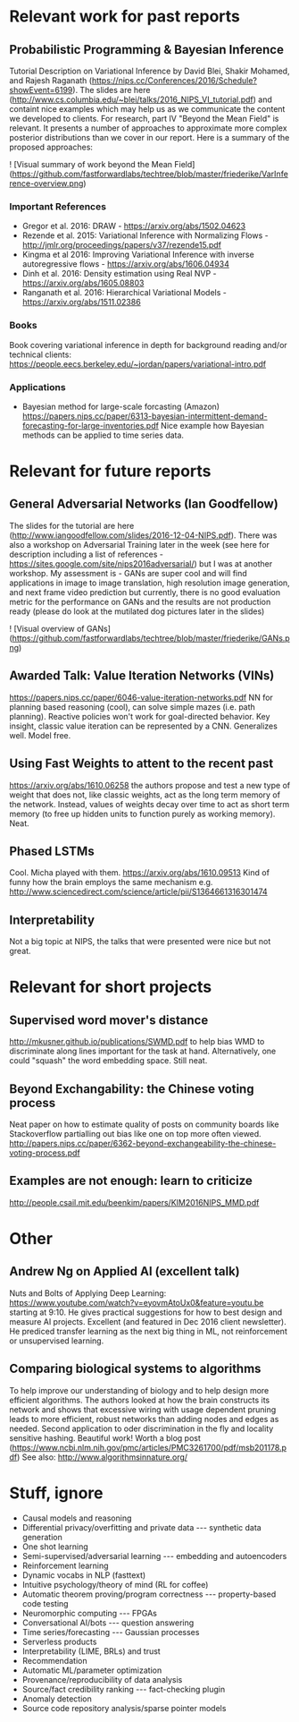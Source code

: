 # Relevant work for past reports

## Probabilistic Programming & Bayesian Inference

Tutorial Description on Variational Inference by David Blei, Shakir Mohamed, and
Rajesh Raganath (https://nips.cc/Conferences/2016/Schedule?showEvent=6199). The
slides are here
(http://www.cs.columbia.edu/~blei/talks/2016_NIPS_VI_tutorial.pdf) and
containt nice examples which may help us as we communicate the content we
developed to clients. For research, part IV "Beyond the Mean
Field" is relevant. It presents a number of approaches to approximate more
complex posterior distributions than we cover in our report. Here is a summary
of the proposed approaches:

! [Visual summary of work beyond the Mean Field]
(https://github.com/fastforwardlabs/techtree/blob/master/friederike/VarInference-overview.png)

### Important References
 - Gregor et al. 2016: DRAW - https://arxiv.org/abs/1502.04623
 - Rezende et al. 2015: Variational Inference with Normalizing Flows -
 http://jmlr.org/proceedings/papers/v37/rezende15.pdf
 - Kingma et al 2016: Improving Variational Inference with inverse autoregressive
flows - https://arxiv.org/abs/1606.04934
 - Dinh et al. 2016: Density estimation using Real NVP - https://arxiv.org/abs/1605.08803
 - Ranganath et al. 2016: Hierarchical Variational Models - https://arxiv.org/abs/1511.02386

### Books
Book covering variational inference in depth for background reading and/or
technical clients: https://people.eecs.berkeley.edu/~jordan/papers/variational-intro.pdf

### Applications
 - Bayesian method for large-scale forcasting (Amazon)
https://papers.nips.cc/paper/6313-bayesian-intermittent-demand-forecasting-for-large-inventories.pdf
Nice example how Bayesian methods can be applied to time series data.

# Relevant for future reports

## General Adversarial Networks (Ian Goodfellow)
The slides for the tutorial are here
(http://www.iangoodfellow.com/slides/2016-12-04-NIPS.pdf). There was also a
workshop on Adversarial Training later in the week (see here for description
including a list of references -
https://sites.google.com/site/nips2016adversarial/) but I was at another
workshop. My assessment is - GANs are super cool and will find applications in
image to image translation, high resolution image generation, and next frame
video prediction but currently, there is no good evaluation metric for the
performance on GANs and the results are not production ready (please do look at
the mutilated dog pictures later in the slides)

! [Visual overview of GANs]
(https://github.com/fastforwardlabs/techtree/blob/master/friederike/GANs.png)

## Awarded Talk: Value Iteration Networks (VINs)
https://papers.nips.cc/paper/6046-value-iteration-networks.pdf
NN for planning based reasoning (cool), can solve simple mazes (i.e. path
planning). Reactive policies won't work for goal-directed behavior. Key insight,
classic value iteration can be represented by a CNN. Generalizes well. Model
free.

## Using Fast Weights to attent to the recent past
https://arxiv.org/abs/1610.06258 the authors propose and test a new type of
weight that does not, like classic weights, act as the long term memory of the
network. Instead, values of weights decay over time to act as short term memory
(to free up hidden units to function purely as working memory). Neat.

## Phased LSTMs
Cool. Micha played with them. https://arxiv.org/abs/1610.09513 Kind of funny how
the brain employs the same mechanism e.g.
http://www.sciencedirect.com/science/article/pii/S1364661316301474

## Interpretability
Not a big topic at NIPS, the talks that were presented were nice but not great.

# Relevant for short projects

## Supervised word mover's distance
http://mkusner.github.io/publications/SWMD.pdf to help bias WMD to discriminate
along lines important for the task at hand. Alternatively, one could "squash"
the word embedding space. Still neat.

## Beyond Exchangability: the Chinese voting process
Neat paper on how to estimate quality of posts on community boards like
Stackoverflow partialling out bias like one on top more often viewed. http://papers.nips.cc/paper/6362-beyond-exchangeability-the-chinese-voting-process.pdf

## Examples are not enough: learn to criticize
http://people.csail.mit.edu/beenkim/papers/KIM2016NIPS_MMD.pdf

# Other

## Andrew Ng on Applied AI (excellent talk)
Nuts and Bolts of Applying Deep Learning:
https://www.youtube.com/watch?v=eyovmAtoUx0&feature=youtu.be starting at 9:10.
He gives practical suggestions for how to best design and measure AI projects.
Excellent (and featured in Dec 2016 client newsletter). He prediced transfer
learning as the next big thing in ML, not reinforcement or unsupervised
learning.

## Comparing biological systems to algorithms
To help improve our understanding of biology and to help design more efficient
algorithms. The authors looked at how the brain constructs its network and shows
that excessive wiring with usage dependent pruning leads to more efficient,
robust networks than adding nodes and edges as needed. Second application to
oder discrimination in the fly and locality sensitive hashing. Beautiful work!
Worth a blog post (https://www.ncbi.nlm.nih.gov/pmc/articles/PMC3261700/pdf/msb201178.pdf)
See also: http://www.algorithmsinnature.org/

# Stuff, ignore

- Causal models and reasoning
- Differential privacy/overfitting and private data --- synthetic data
  generation
- One shot learning
- Semi-supervised/adversarial learning --- embedding and autoencoders
- Reinforcement learning
- Dynamic vocabs in NLP (fasttext)
- Intuitive psychology/theory of mind (RL for coffee)
- Automatic theorem proving/program correctness --- property-based code testing
- Neuromorphic computing --- FPGAs
- Conversational AI/bots --- question answering
- Time series/forecasting --- Gaussian processes
- Serverless products
- Interpretability (LIME, BRLs) and trust
- Recommendation
- Automatic ML/parameter optimization
- Provenance/reproducibility of data analysis
- Source/fact credibility ranking --- fact-checking plugin
- Anomaly detection
- Source code repository analysis/sparse pointer models
